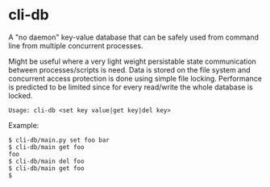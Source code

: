 # cli-db

A "no daemon" key-value database that can be safely used from command line from multiple concurrent processes.

Might be useful where a very light weight persistable state communication between processes/scripts is need. 
Data is stored on the file system and concurrent access protection is done using simple file locking.
Performance is predicted to be limited since for every read/write the whole database is locked.

```
Usage: cli-db <set key value|get key|del key>
```

Example:
```
$ cli-db/main.py set foo bar
$ cli-db/main get foo
foo
$ cli-db/main del foo
$ cli-db/main get foo
$
```
